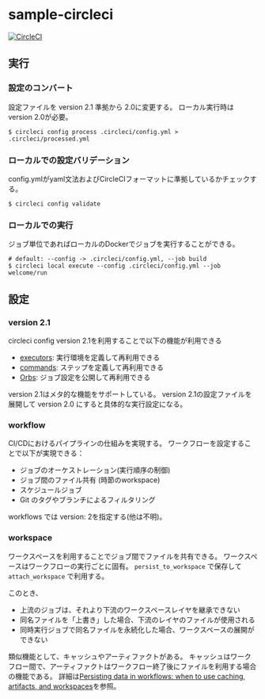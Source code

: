 # sample-circleci
[![CircleCI](https://circleci.com/gh/thaim/sample-circleci.svg?style=svg)](https://app.circleci.com/pipelines/github/thaim/sample-circleci)

## 実行
### 設定のコンバート
設定ファイルを version 2.1 準拠から 2.0に変更する。
ローカル実行時は version 2.0が必要。

```
$ circleci config process .circleci/config.yml > .circleci/processed.yml
```

### ローカルでの設定バリデーション
config.ymlがyaml文法およびCircleCIフォーマットに準拠しているかチェックする。

```
$ circleci config validate
```

### ローカルでの実行
ジョブ単位であればローカルのDockerでジョブを実行することができる。

```
# default: --config -> .circleci/config.yml, --job build
$ circleci local execute --config .circleci/config.yml --job welcome/run
```

## 設定
### version 2.1
circleci config version 2.1を利用することで以下の機能が利用できる

- [executors](https://circleci.com/docs/2.0/configuration-reference/#executors-requires-version-21): 実行環境を定義して再利用できる
- [commands](https://circleci.com/docs/2.0/configuration-reference/#commands-requires-version-21): ステップを定義して再利用できる
- [Orbs](https://circleci.com/docs/2.0/configuration-reference/#orbs-requires-version-21): ジョブ設定を公開して再利用できる

version 2.1はメタ的な機能をサポートしている。
version 2.1の設定ファイルを展開して version 2.0 にすると具体的な実行設定になる。

### workflow
CI/CDにおけるパイプラインの仕組みを実現する。
ワークフローを設定することで以下が実現できる：

- ジョブのオーケストレーション(実行順序の制御)
- ジョブ間のファイル共有 (時節のworkspace)
- スケジュールジョブ
- Git のタグやブランチによるフィルタリング

workflows では version: 2を指定する(他は不明)。


### workspace
ワークスペースを利用することでジョブ間でファイルを共有できる。
ワークスペースはワークフローの実行ごとに固有。
`persist_to_workspace` で保存して `attach_workspace` で利用する。

このとき、

- 上流のジョブは、それより下流のワークスペースレイヤを継承できない
- 同名ファイルを「上書き」した場合、下流のレイヤのファイルが使用される
- 同時実行ジョブで同名ファイルを永続化した場合、ワークスペースの展開ができない

類似機能として、キャッシュやアーティファクトがある。
キャッシュはワークフロー間で、アーティファクトはワークフロー終了後にファイルを利用する場合の機能である。
詳細は[Persisting data in workflows: when to use caching, artifacts, and workspaces](https://circleci.com/blog/persisting-data-in-workflows-when-to-use-caching-artifacts-and-workspaces/)を参照。
